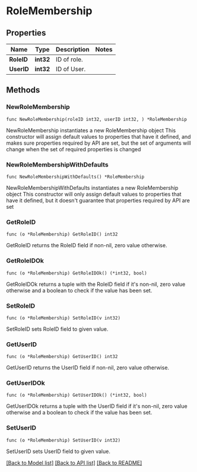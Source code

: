 # RoleMembership

## Properties

Name | Type | Description | Notes
------------ | ------------- | ------------- | -------------
**RoleID** | **int32** | ID of role. | 
**UserID** | **int32** | ID of User. | 

## Methods

### NewRoleMembership

`func NewRoleMembership(roleID int32, userID int32, ) *RoleMembership`

NewRoleMembership instantiates a new RoleMembership object
This constructor will assign default values to properties that have it defined,
and makes sure properties required by API are set, but the set of arguments
will change when the set of required properties is changed

### NewRoleMembershipWithDefaults

`func NewRoleMembershipWithDefaults() *RoleMembership`

NewRoleMembershipWithDefaults instantiates a new RoleMembership object
This constructor will only assign default values to properties that have it defined,
but it doesn't guarantee that properties required by API are set

### GetRoleID

`func (o *RoleMembership) GetRoleID() int32`

GetRoleID returns the RoleID field if non-nil, zero value otherwise.

### GetRoleIDOk

`func (o *RoleMembership) GetRoleIDOk() (*int32, bool)`

GetRoleIDOk returns a tuple with the RoleID field if it's non-nil, zero value otherwise
and a boolean to check if the value has been set.

### SetRoleID

`func (o *RoleMembership) SetRoleID(v int32)`

SetRoleID sets RoleID field to given value.


### GetUserID

`func (o *RoleMembership) GetUserID() int32`

GetUserID returns the UserID field if non-nil, zero value otherwise.

### GetUserIDOk

`func (o *RoleMembership) GetUserIDOk() (*int32, bool)`

GetUserIDOk returns a tuple with the UserID field if it's non-nil, zero value otherwise
and a boolean to check if the value has been set.

### SetUserID

`func (o *RoleMembership) SetUserID(v int32)`

SetUserID sets UserID field to given value.



[[Back to Model list]](../README.md#documentation-for-models) [[Back to API list]](../README.md#documentation-for-api-endpoints) [[Back to README]](../README.md)


